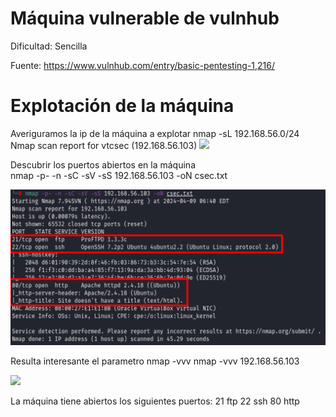 # Máquina vulnerable de vulnhub

Dificultad: 
  Sencilla

Fuente:
  https://www.vulnhub.com/entry/basic-pentesting-1,216/

# Explotación de la máquina

Averiguramos la ip de la máquina a explotar
nmap -sL 192.168.56.0/24 
Nmap scan report for vtcsec (192.168.56.103)
<img src="https://github.com/aguayro/ciberseguridad/blob/c28dd80a0088efd5d51bc792855d645709b3fe00/pentesting/vulnhub/csec/nmap-01.png"></img>

Descubrir los puertos abiertos en la máquina<br>
nmap -p- -n -sC -sV -sS 192.168.56.103 -oN csec.txt

<img src="https://github.com/aguayro/ciberseguridad/blob/c28dd80a0088efd5d51bc792855d645709b3fe00/pentesting/vulnhub/csec/img/nmap-02.png"></img>

Resulta interesante el parametro nmap -vvv
nmap -vvv 192.168.56.103 

<img src="https://github.com/aguayro/ciberseguridad/blob/c28dd80a0088efd5d51bc792855d645709b3fe00/pentesting/vulnhub/csec/nmap-03.png"></img>

La máquina tiene abiertos los siguientes puertos:
21 ftp
22 ssh
80 http
